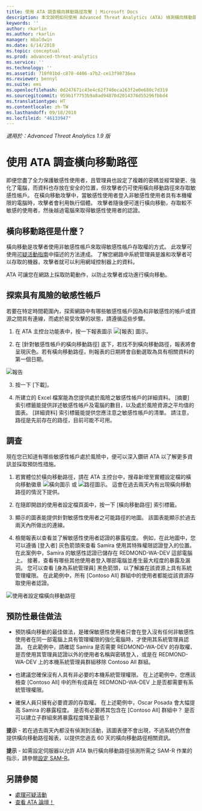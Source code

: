 ```yaml
---
title: 使用 ATA 調查橫向移動路徑攻擊 | Microsoft Docs
description: 本文說明如何使用 Advanced Threat Analytics (ATA) 偵測橫向移動路徑攻擊。
keywords: ''
author: rkarlin
ms.author: rkarlin
manager: mbaldwin
ms.date: 6/14/2018
ms.topic: conceptual
ms.prod: advanced-threat-analytics
ms.service: ''
ms.technology: ''
ms.assetid: 710f01bd-c878-4406-a7b2-ce13f98736ea
ms.reviewer: bennyl
ms.suite: ems
ms.openlocfilehash: 0d247671c43e4c62f740eca263f2e0e680c7d319
ms.sourcegitcommit: 959b1f7753b9a8ad94870d2014376d55296fbbd4
ms.translationtype: HT
ms.contentlocale: zh-TW
ms.lasthandoff: 09/18/2018
ms.locfileid: "46133947"
---
```

*適用於：Advanced Threat Analytics 1.9 版*

# <a name="investigating-lateral-movement-paths-with-ata"></a>使用 ATA 調查橫向移動路徑

即便您盡了全力保護敏感性使用者，且管理員也設定了複雜的密碼並經常變更、強化了電腦，而資料也存放在安全的位置，但攻擊者仍可使用橫向移動路徑來存取敏感性帳戶。 在橫向移動攻擊中，當敏感性使用者登入非敏感性使用者具有本機權限的電腦時，攻擊者會利用執行個體。 攻擊者隨後便可進行橫向移動，存取較不敏感的使用者，然後越過電腦來取得敏感性使用者的認證。 

## <a name="what-is-a-lateral-movement-path"></a>橫向移動路徑是什麼？

橫向移動是攻擊者使用非敏感性帳戶來取得敏感性帳戶存取權的方式。 此攻擊可使用[可疑活動指南](suspicious-activity-guide.md)中描述的方法達成。 了解您網路中系統管理員是誰和攻擊者可以存取的機器，攻擊者就可以利用網域控制器上的資料。 

ATA 可讓您在網路上採取防範動作，以防止攻擊者成功進行橫向移動。

## <a name="discovery-your-at-risk-sensitive-accounts"></a>探索具有風險的敏感性帳戶

若要在特定時間範圍內，探索網路中有哪些敏感性帳戶因為和非敏感性的帳戶或資源之間具有連線，而處於易受攻擊的狀態，請遵循這些步驟。 

1. 在 ATA 主控台功能表中，按一下報表圖示 ![[報表] 圖示](./media/ata-report-icon.png)。

2. 在 [針對敏感性帳戶的橫向移動路徑] 底下，若找不到橫向移動路徑，報表將會呈現灰色。若有橫向移動路徑，則報表的日期將會自動選取為具有相關資料的第一個日期。 

 ![報告](./media/reports.png)

3. 按一下 [下載]。

3. 所建立的 Excel 檔案能為您提供處於風險之敏感性帳戶的詳細資料。 [摘要] 索引標籤能提供詳述敏感性帳戶及電腦的數目，以及處於風險資源之平均值的圖表。 [詳細資料] 索引標籤能提供您應注意之敏感性帳戶的清單。 請注意，路徑是先前存在的路徑，目前可能不可用。


## <a name="investigate"></a>調查

現在您已知道有哪些敏感性帳戶處於風險中，便可以深入鑽研 ATA 以了解更多資訊並採取預防性措施。

1. 若實體位於橫向移動路徑，請在 ATA 主控台中，搜尋新增至實體設定檔的橫向移動徽章 ![橫向圖示](./media/lateral-movement-icon.png) 或 ![路徑圖示](./media/paths-icon.png)。 這會在過去兩天內有出現橫向移動路徑的情況下提供。

2. 在隨即開啟的使用者設定檔頁面中，按一下 [橫向移動路徑] 索引標籤。

3. 顯示的圖表能提供針對敏感性使用者之可能路徑的地圖。 該圖表能顯示於過去兩天內所做出的連線。

4. 檢閱報表以查看並了解敏感性使用者認證的暴露程度。 例如，在此地圖中，您可以遵循 [登入者] 灰色箭頭來查看 Samira 使用其特殊權限認證登入的位置。 在此案例中，Samira 的敏感性認證已儲存在 REDMOND-WA-DEV 這部電腦上。 接著，查看有哪些其他使用者登入哪部電腦並產生最大程度的暴露及漏洞。 您可以查看 [身為系統管理員] 黑色箭頭，以了解誰在該資源上具有系統管理權限。 在此範例中，所有 [Contoso All] 群組中的使用者都能從該資源存取使用者認證。  

 ![使用者設定檔橫向移動路徑](media/user-profile-lateral-movement-paths.png)


## <a name="preventative-best-practices"></a>預防性最佳做法

- 預防橫向移動的最佳做法，是確保敏感性使用者只會在登入沒有任何非敏感性使用者在同一部電腦上具有管理權限的強化電腦時，才使用其系統管理員認證。 在此範例中，請確認 Samira 是否需要 REDMOND-WA-DEV 的存取權、是否使用其管理員認證以外的使用者名稱與密碼登入，或是在 REDMOND-WA-DEV 上的本機系統管理員群組移除 Contoso All 群組。

- 也建議您確保沒有人具有非必要的本機系統管理權限。 在上述範例中，您應該檢查 [Contoso All] 中的所有成員在 REDMOND-WA-DEV 上是否都需要有系統管理權限。

- 確保人員只擁有必要資源的存取權。 在上述範例中，Oscar Posada 會大幅提高 Samira 的暴露程度。 是否有必要將其包含在 [Contoso All] 群組中？ 是否可以建立子群組來將暴露程度降至最低？

**提示** - 若在過去兩天內都沒有偵測到活動，該圖表便不會出現，不過系統仍然會提供橫向移動路徑報表，以提供您過去 60 天的橫向移動路徑相關資訊。

**提示** - 如需設定伺服器以允許 ATA 執行橫向移動路徑偵測所需之 SAM-R 作業的指示，請參閱[設定 SAM-R](install-ata-step9-samr.md)。




## <a name="see-also"></a>另請參閱
- [處理可疑活動](working-with-suspicious-activities.md)
- [查看 ATA 論壇！](https://social.technet.microsoft.com/Forums/security/home?forum=mata)
